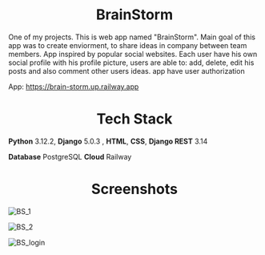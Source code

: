 
<h1 align="center"> BrainStorm </h1>

One of my projects. This is web app named "BrainStorm". Main goal of this app was to create enviorment, to share ideas in company between team members.
App inspired by popular social websites.
Each user have his own social profile with his profile picture, users are able to: add, delete, edit his posts and also comment other users ideas.
app have user authorization

App: https://brain-storm.up.railway.app


<h1 align='center'>Tech Stack</h1>

**Python** 3.12.2, **Django** 5.0.3 , **HTML**, **CSS**,
**Django REST** 3.14

**Database** PostgreSQL **Cloud** Railway

<h1 align='center'>Screenshots</h1>


![BS_1](https://github.com/OPJerry/Django-BrainStorm-webapp/assets/155251228/4db45163-8726-4c28-a9c2-102dbb21c526)

![BS_2](https://github.com/OPJerry/Django-BrainStorm-webapp/assets/155251228/7ae17a97-228d-4d7a-abcc-073a34e492e1)

![BS_login](https://github.com/OPJerry/Django-BrainStorm-webapp/assets/155251228/fa6177e0-f8c5-437c-a221-ad276aaecde0)



